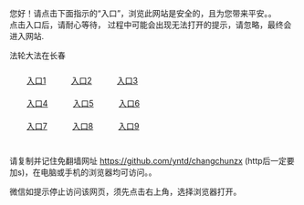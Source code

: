 您好！请点击下面指示的“入口”，浏览此网站是安全的，且为您带来平安。。 <br/>
点击入口后，请耐心等待， 过程中可能会出现无法打开的提示，请忽略，最终会进入网站. </br>

法轮大法在长春<br/>
<div style="padding:10px"><a style="margin:20px" target="_blank" href="https://dxwgtuil6t9v6.cloudfront.net/2Qpsp?skbhuwe" id="ccLink1" rel="nofollow">入口1</a> <a target="_blank" style="margin:20px" href="https://d3n8upboyzwxqy.cloudfront.net/2Qpsp?gocdm" id="ccLink2" rel="nofollow">入口2</a> <a style="margin:20px" target="_blank" href="https://d3vrnbwt44mhd0.cloudfront.net/2Qpsp?kqxsqw" id="ccLink3" rel="nofollow">入口3</a></div>

<div style="padding:10px" ><a style="margin:20px" target="_blank" href="https://dxwgtuil6t9v6.cloudfront.net/2Qpsp?skbhuwe" id="ccLink4" rel="nofollow">入口4</a> <a style="margin:20px" href="https://d3n8upboyzwxqy.cloudfront.net/2Qpsp?gocdm" target="_blank" id="ccLink5" rel="nofollow">入口5</a> <a style="margin:20px" href="https://d3vrnbwt44mhd0.cloudfront.net/2Qpsp?kqxsqw" target="_blank" id="ccLink6" rel="nofollow">入口6</a></div>

<div style="padding:10px"><a style="margin:20px" target="_blank" href="https://dxwgtuil6t9v6.cloudfront.net/2Qpsp?skbhuwe" id="ccLink7" rel="nofollow">入口7</a> <a style="margin:20px" href="https://d3n8upboyzwxqy.cloudfront.net/2Qpsp?gocdm" target="_blank" id="ccLink8" rel="nofollow">入口8</a> <a style="margin:20px" target="_blank" href="https://d3vrnbwt44mhd0.cloudfront.net/2Qpsp?kqxsqw" id="ccLink9" rel="nofollow">入口9</a></div>

<br/>



请复制并记住免翻墙网址 https://github.com/yntd/changchunzx (http后一定要加s)，在电脑或手机的浏览器均可访问。。<br/>

微信如提示停止访问该网页，须先点击右上角，选择浏览器打开。
